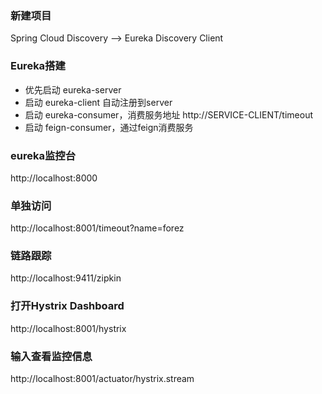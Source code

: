 ### 新建项目
Spring Cloud Discovery --> Eureka Discovery Client

### Eureka搭建
- 优先启动 eureka-server
- 启动 eureka-client 自动注册到server
- 启动 eureka-consumer，消费服务地址 http://SERVICE-CLIENT/timeout 
- 启动 feign-consumer，通过feign消费服务

### eureka监控台
http://localhost:8000

### 单独访问
http://localhost:8001/timeout?name=forez

### 链路跟踪
http://localhost:9411/zipkin

### 打开Hystrix Dashboard
http://localhost:8001/hystrix

### 输入查看监控信息
http://localhost:8001/actuator/hystrix.stream